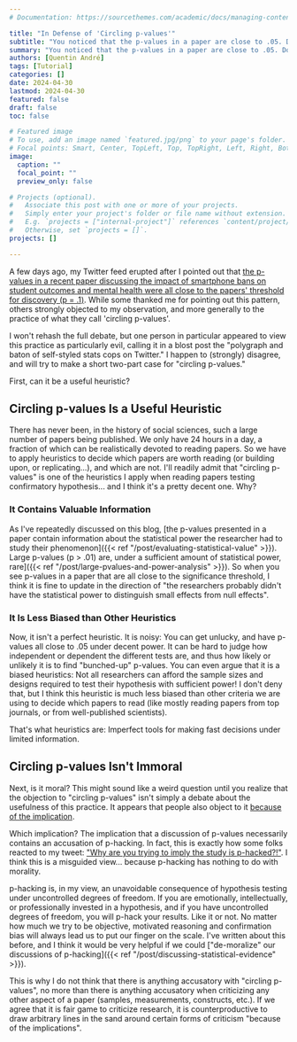 ```yaml
---
# Documentation: https://sourcethemes.com/academic/docs/managing-content/

title: "In Defense of 'Circling p-values'"
subtitle: "You noticed that the p-values in a paper are close to .05. Does this make you a bad person? Can 'circling p-values' ever be a useful heuristics? My two cents on an (apparently?) controversial topic."
summary: "You noticed that the p-values in a paper are close to .05. Does this make you a bad person? Can 'circling p-values' ever be a useful heuristics? My two cents on an (apparently?) controversial topic."
authors: [Quentin André]
tags: [Tutorial]
categories: []
date: 2024-04-30
lastmod: 2024-04-30
featured: false
draft: false
toc: false

# Featured image
# To use, add an image named `featured.jpg/png` to your page's folder.
# Focal points: Smart, Center, TopLeft, Top, TopRight, Left, Right, BottomLeft, Bottom, BottomRight.
image:
  caption: ""
  focal_point: ""
  preview_only: false

# Projects (optional).
#   Associate this post with one or more of your projects.
#   Simply enter your project's folder or file name without extension.
#   E.g. `projects = ["internal-project"]` references `content/project/deep-learning/index.md`.
#   Otherwise, set `projects = []`.
projects: []

---
```

A few days ago, my Twitter feed erupted after I pointed out that [the p-values in a recent paper discussing the impact of smartphone bans on student outcomes and mental health were all close to the papers' threshold for discovery (p = .1)](https://twitter.com/andre_quentin/status/1783148596956635465). While some thanked me for pointing out this pattern, others strongly objected to my observation, and more generally to the practice of what they call 'circling p-values'. 

I won't rehash the full debate, but one person in particular appeared to view this practice as particularly evil, calling it in a blost post the "polygraph and baton of self-styled stats cops on Twitter." I happen to (strongly) disagree, and will try to make a short two-part case for "circling p-values."

First, can it be a useful heuristic?

## Circling p-values Is a Useful Heuristic

There has never been, in the history of social sciences, such a large number of papers being published. We only have 24 hours in a day, a fraction of which can be realistically devoted to reading papers. So we have to apply heuristics to decide which papers are worth reading (or building upon, or replicating...), and which are not. I'll readily admit that "circling p-values" is one of the heuristics I apply when reading papers testing confirmatory hypothesis... and I think it's a pretty decent one. Why?

### It Contains Valuable Information

As I've repeatedly discussed on this blog, [the p-values presented in a paper contain information about the statistical power the researcher had to study their phenomenon]({{< ref "/post/evaluating-statistical-value" >}}). Large p-values (p > .01) are, under a sufficient amount of statistical power, rare]({{< ref "/post/large-pvalues-and-power-analysis" >}}). So when you see p-values in a paper that are all close to the significance threshold, I think it is fine to update in the direction of "the researchers probably didn't have the statistical power to distinguish small effects from null effects".

### It Is Less Biased than Other Heuristics

Now, it isn't a perfect heuristic. It is noisy: You can get unlucky, and have p-values all close to .05 under decent power. It can be hard to judge how independent or dependent the different tests are, and thus how likely or unlikely it is to find "bunched-up" p-values. You can even argue that it is a biased heuristics: Not all researchers can afford the sample sizes and designs required to test their hypothesis with sufficient power! I don't deny that, but I think this heuristic is much less biased than other criteria we are using to decide which papers to read (like mostly reading papers from top journals, or from well-published scientists). 

That's what heuristics are: Imperfect tools for making fast decisions under limited information.

## Circling p-values Isn't Immoral

Next, is it moral? This might sound like a weird question until you realize that the objection to "circling p-values" isn't simply a debate about the usefulness of this practice. It appears that people also object to it [because of the implication](https://www.youtube.com/watch?v=THvCDn8mGwo).

Which implication? The implication that a discussion of p-values necessarily contains an accusation of p-hacking. In fact, this is exactly how some folks reacted to my tweet: ["Why are you trying to imply the study is p-hacked?!"](https://twitter.com/jbakcoleman/status/1783463509084246140). I think this is a misguided view... because p-hacking has nothing to do with morality. 

p-hacking is, in my view, an unavoidable consequence of hypothesis testing under uncontrolled degrees of freedom. If you are emotionally, intellectually, or professionally invested in a hypothesis, and if you have uncontrolled degrees of freedom, you will p-hack your results. Like it or not. No matter how much we try to be objective, motivated reasoning and confirmation bias will always lead us to put our finger on the scale. I've written about this before, and I think it would be very helpful if we could ["de-moralize" our discussions of p-hacking]({{< ref "/post/discussing-statistical-evidence" >}}).

This is why I do not think that there is anything accusatory with "circling p-values", no more than there is anything accusatory when criticizing any other aspect of a paper (samples, measurements, constructs, etc.). If we agree that it is fair game to criticize research, it is counterproductive to draw arbitrary lines in the sand around certain forms of criticism "because of the implications".

